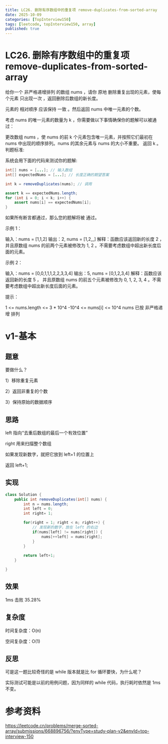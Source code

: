 ```yaml
---
title: LC26. 删除有序数组中的重复项 remove-duplicates-from-sorted-array
date: 2025-10-09 
categories: [TopInterview150]
tags: [leetcode, topInterview150, array]
published: true
---
```


# LC26. 删除有序数组中的重复项 remove-duplicates-from-sorted-array

给你一个 非严格递增排列 的数组 nums ，请你 原地 删除重复出现的元素，使每个元素 只出现一次 ，返回删除后数组的新长度。

元素的 相对顺序 应该保持 一致 。然后返回 nums 中唯一元素的个数。

考虑 nums 的唯一元素的数量为 k ，你需要做以下事情确保你的题解可以被通过：

更改数组 nums ，使 nums 的前 k 个元素包含唯一元素，并按照它们最初在 nums 中出现的顺序排列。nums 的其余元素与 nums 的大小不重要。
返回 k 。
判题标准:

系统会用下面的代码来测试你的题解:

```java
int[] nums = [...]; // 输入数组
int[] expectedNums = [...]; // 长度正确的期望答案

int k = removeDuplicates(nums); // 调用

assert k == expectedNums.length;
for (int i = 0; i < k; i++) {
    assert nums[i] == expectedNums[i];
}
```
如果所有断言都通过，那么您的题解将被 通过。


示例 1：

输入：nums = [1,1,2]
输出：2, nums = [1,2,_]
解释：函数应该返回新的长度 2 ，并且原数组 nums 的前两个元素被修改为 1, 2 。不需要考虑数组中超出新长度后面的元素。


示例 2：

输入：nums = [0,0,1,1,1,2,2,3,3,4]
输出：5, nums = [0,1,2,3,4]
解释：函数应该返回新的长度 5 ， 并且原数组 nums 的前五个元素被修改为 0, 1, 2, 3, 4 。不需要考虑数组中超出新长度后面的元素。
 

提示：

1 <= nums.length <= 3 * 10^4
-10^4 <= nums[i] <= 10^4
nums 已按 非严格递增 排列

# v1-基本

## 题意

要做什么？

1）移除重复元素

2）返回非重复的个数

3）保持原始的数据顺序

## 思路

left 指向“去重后数组的最后一个有效位置”

right 用来扫描整个数组

如果发现新数字，就把它放到 left+1 的位置上

返回 left+1;

## 实现

```java
class Solution {
    public int removeDuplicates(int[] nums) {
        int n = nums.length;
        int left = 0;
        int right= 1;

        for(right = 1; right < n; right++) {
            // 发现新的数字，放在 left 的右边
            if(nums[left] != nums[right]) {
                nums[++left] = nums[right];
            }
        }
        
        return left+1;
    }

}
```

## 效果

1ms 击败 35.28%

## 复杂度

时间复杂度：O(n)

空间复杂度：O(1)

## 反思

可是这一题比较奇怪的是 while 版本就是比 for 循环要快，为什么呢？

实际测试可能是以前的用例问题，因为同样的 while 代码，执行耗时依然是 1ms 不变。

# 参考资料

https://leetcode.cn/problems/merge-sorted-array/submissions/668896756/?envType=study-plan-v2&envId=top-interview-150

